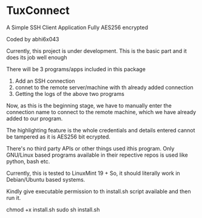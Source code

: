 # TuxConnect
A Simple SSH Client Application Fully AES256 encrypted

Coded by abhi6x043

Currently, this project is under development.
This is the basic part and it does its job well enough

There will be 3 programs/apps included in this package
1. Add an SSH connection
2. connet to the remote server/machine with th already added connection
3. Getting the logs of the above two programs

Now, as this is the beginning stage, we have to manually enter
the connection name to connect to the remote machine, which we have already added to our program.

The highlighting feature is the whole credentials and details entered cannot be tampered
as it is AES256 bit ecrypted.

There's no third party APIs or other things used ithis program.
Only GNU/Linux  based programs available in their repective repos is used
like python, bash etc.

Currently, this is tested to LinuxMint 19 +
So, it should literally work in Debian/Ubuntu based systems. 

Kindly give executable permission to th install.sh script available and then run it.

chmod +x install.sh
sudo sh install.sh
